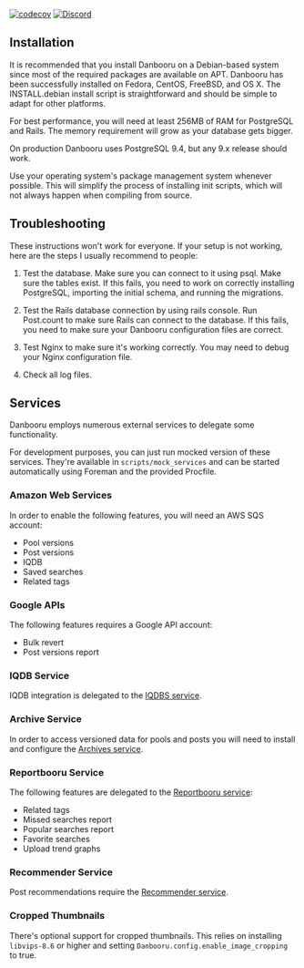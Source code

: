 [![codecov](https://codecov.io/gh/danbooru/danbooru/branch/master/graph/badge.svg)](https://codecov.io/gh/danbooru/danbooru) [![Discord](https://img.shields.io/discord/310432830138089472?label=Discord)](https://discord.gg/eSVKkUF)

## Installation

It is recommended that you install Danbooru on a Debian-based system
since most of the required packages are available on APT. Danbooru
has been successfully installed on Fedora, CentOS, FreeBSD, and OS X.
The INSTALL.debian install script is straightforward and should be
simple to adapt for other platforms.

For best performance, you will need at least 256MB of RAM for
PostgreSQL and Rails. The memory requirement will grow as your
database gets bigger.

On production Danbooru uses PostgreSQL 9.4, but any 9.x release should
work.

Use your operating system's package management system whenever
possible.  This will simplify the process of installing init scripts,
which will not always happen when compiling from source.

## Troubleshooting

These instructions won't work for everyone. If your setup is not
working, here are the steps I usually recommend to people:

1) Test the database. Make sure you can connect to it using psql. Make
sure the tables exist. If this fails, you need to work on correctly
installing PostgreSQL, importing the initial schema, and running the
migrations.

2) Test the Rails database connection by using rails console. Run
Post.count to make sure Rails can connect to the database. If this
fails, you need to make sure your Danbooru configuration files are
correct.

3) Test Nginx to make sure it's working correctly.  You may need to
debug your Nginx configuration file.

4) Check all log files.

## Services

Danbooru employs numerous external services to delegate some
functionality.

For development purposes, you can just run mocked version of these
services. They're available in `scripts/mock_services` and can be started
automatically using Foreman and the provided Procfile.

### Amazon Web Services

In order to enable the following features, you will need an AWS SQS
account:

* Pool versions
* Post versions
* IQDB
* Saved searches
* Related tags

### Google APIs

The following features requires a Google API account:

* Bulk revert
* Post versions report

### IQDB Service

IQDB integration is delegated to the [IQDBS service](https://github.com/r888888888/iqdbs).

### Archive Service

In order to access versioned data for pools and posts you will
need to install and configure the [Archives service](https://github.com/r888888888/archives).

### Reportbooru Service

The following features are delegated to the [Reportbooru service](https://github.com/r888888888/reportbooru):

* Related tags
* Missed searches report
* Popular searches report
* Favorite searches
* Upload trend graphs

### Recommender Service

Post recommendations require the [Recommender service](https://github.com/r888888888/recommender).

### Cropped Thumbnails

There's optional support for cropped thumbnails. This relies on installing
`libvips-8.6` or higher and setting `Danbooru.config.enable_image_cropping`
to true.
